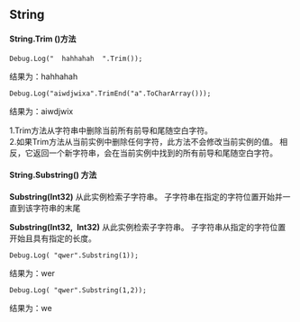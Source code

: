 ## String   ##
#### String.Trim ()方法

	Debug.Log("  hahhahah  ".Trim());
结果为：hahhahah

	Debug.Log("aiwdjwixa".TrimEnd("a".ToCharArray()));
结果为：aiwdjwix


1.Trim方法从字符串中删除当前所有前导和尾随空白字符。  
2.如果Trim方法从当前实例中删除任何字符，此方法不会修改当前实例的值。 相反，它返回一个新字符串，会在当前实例中找到的所有前导和尾随空白字符。


#### String.Substring() 方法 ####
**Substring(Int32)** 从此实例检索子字符串。 子字符串在指定的字符位置开始并一直到该字符串的末尾  

**Substring(Int32, Int32)**
从此实例检索子字符串。 子字符串从指定的字符位置开始且具有指定的长度。

	Debug.Log( "qwer".Substring(1));
结果为：wer

	Debug.Log( "qwer".Substring(1,2));
结果为：we